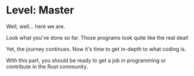# Level: Master

Well, well… here we are.

Look what you've done so far. Those programs look quite like the real deal!

Yet, the journey continues. Now it's time to get in-depth to what coding is.

With this part, you should be ready to get a job in programming or contribute
in the Rust community.

